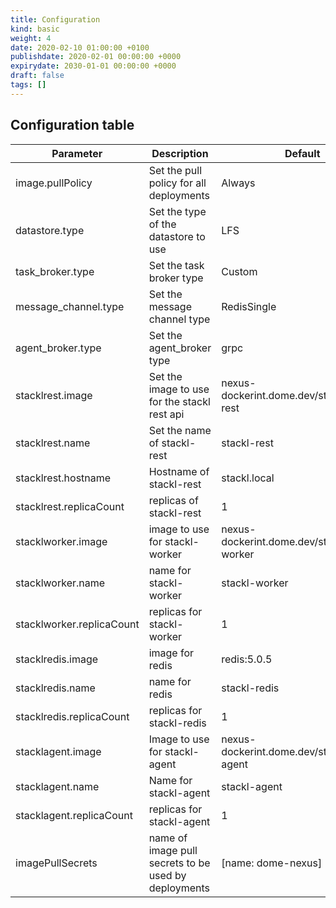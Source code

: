 ```yaml
---
title: Configuration
kind: basic
weight: 4
date: 2020-02-10 01:00:00 +0100
publishdate: 2020-02-01 00:00:00 +0000
expirydate: 2030-01-01 00:00:00 +0000
draft: false
tags: []
---
```

## Configuration table

| Parameter | Description | Default |
|------------|------|------|
| image.pullPolicy | Set the pull policy for all deployments  | Always |
| datastore.type | Set the type of the datastore to use | LFS |
| task_broker.type | Set the task broker type | Custom |
| message_channel.type | Set the message channel type | RedisSingle |
| agent_broker.type | Set the agent_broker type | grpc |
| stacklrest.image | Set the image to use for the stackl rest api | nexus-dockerint.dome.dev/stackl/stackl-rest |
| stacklrest.name | Set the name of stackl-rest | stackl-rest |
| stacklrest.hostname | Hostname of stackl-rest | stackl.local |
| stacklrest.replicaCount | replicas of stackl-rest | 1 |
| stacklworker.image | image to use for stackl-worker | nexus-dockerint.dome.dev/stackl/stackl-worker |
| stacklworker.name | name for stackl-worker | stackl-worker |
| stacklworker.replicaCount | replicas for stackl-worker | 1 |
| stacklredis.image | image for redis | redis:5.0.5 |
| stacklredis.name | name for redis | stackl-redis |
| stacklredis.replicaCount | replicas for stackl-redis | 1 |
| stacklagent.image | Image to use for stackl-agent | nexus-dockerint.dome.dev/stackl/stackl-agent |
| stacklagent.name | Name for stackl-agent | stackl-agent |
| stacklagent.replicaCount | replicas for stackl-agent | 1 |
| imagePullSecrets | name of image pull secrets to be used by deployments | [name: dome-nexus] |
